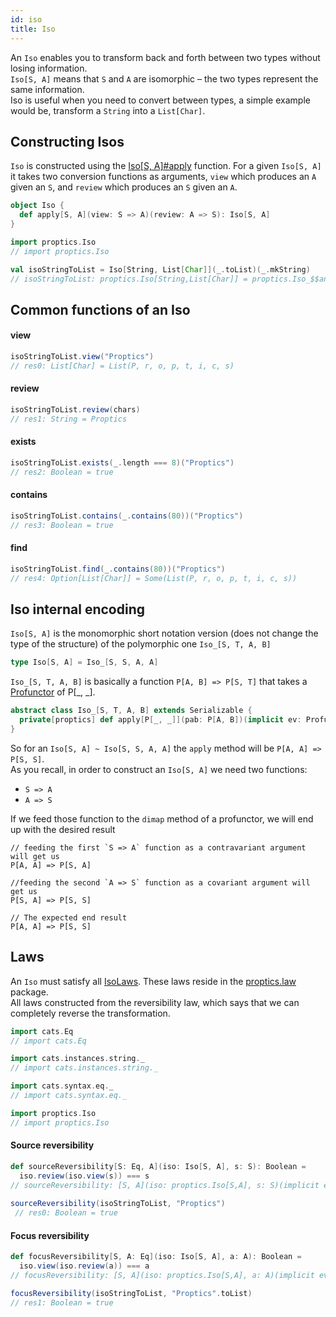 ```yaml
---
id: iso
title: Iso
---
```


An `Iso` enables you to transform back and forth between two types without losing information.<br/>
`Iso[S, A]` means that `S` and `A` are isomorphic – the two types represent the same information.<br/>
Iso is useful when you need to convert between types, a simple example would be, transform a `String` into a `List[Char]`.

## Constructing Isos

`Iso` is constructed using the [Iso[S, A]#apply](/Proptics/api/proptics/Iso$.html) function. For a given `Iso[S, A]` it takes two conversion functions as arguments,
`view` which produces an `A` given an `S`, and `review` which produces an `S` given an `A`.

```scala
object Iso {
  def apply[S, A](view: S => A)(review: A => S): Iso[S, A]
}
```

```scala
import proptics.Iso
// import proptics.Iso

val isoStringToList = Iso[String, List[Char]](_.toList)(_.mkString)
// isoStringToList: proptics.Iso[String,List[Char]] = proptics.Iso_$$anon$16@4b898027  
```

## Common functions of an Iso

#### view
```scala
isoStringToList.view("Proptics") 
// res0: List[Char] = List(P, r, o, p, t, i, c, s)
```

#### review
```scala
isoStringToList.review(chars)
// res1: String = Proptics
```

#### exists
```scala
isoStringToList.exists(_.length === 8)("Proptics")
// res2: Boolean = true
```

#### contains
```scala
isoStringToList.contains(_.contains(80))("Proptics")
// res3: Boolean = true
```

#### find
```scala
isoStringToList.find(_.contains(80))("Proptics")
// res4: Option[List[Char]] = Some(List(P, r, o, p, t, i, c, s))
```

## Iso internal encoding

`Iso[S, A]` is the monomorphic short notation version (does not change the type of the structure) of the polymorphic one `Iso_[S, T, A, B]`

```scala
type Iso[S, A] = Iso_[S, S, A, A]
``` 

`Iso_[S, T, A, B]` is basically a function `P[A, B] => P[S, T]` that takes a [Profunctor](/Proptics/docs/profunctors/profunctor) of P[_, _].

```scala
abstract class Iso_[S, T, A, B] extends Serializable {
  private[proptics] def apply[P[_, _]](pab: P[A, B])(implicit ev: Profunctor[P]): P[S, T]
}
```

So for an `Iso[S, A] ~ Iso[S, S, A, A]` the `apply` method will be `P[A, A] => P[S, S]`. <br/> 
As you recall, in order to construct an `Iso[S, A]` we need two functions:<br/> 
- `S => A`<br/>
- `A => S`<br/>

If we feed those function to the `dimap` method of a profunctor, we will end up with the desired result

```
// feeding the first `S => A` function as a contravariant argument will get us
P[A, A] => P[S, A]

//feeding the second `A => S` function as a covariant argument will get us
P[S, A] => P[S, S]

// The expected end result
P[A, A] => P[S, S] 
```

## Laws

An `Iso` must satisfy all [IsoLaws](/Proptics/api/proptics/law/IsoLaws.html). These laws reside in the [proptics.law](/Proptics/api/proptics/law/index.html) package.<br/>
All laws constructed from the reversibility law, which says that we can completely reverse the transformation.

```scala
import cats.Eq
// import cats.Eq

import cats.instances.string._
// import cats.instances.string._ 

import cats.syntax.eq._
// import cats.syntax.eq._

import proptics.Iso
// import proptics.Iso
```

#### Source reversibility
```scala
def sourceReversibility[S: Eq, A](iso: Iso[S, A], s: S): Boolean = 
  iso.review(iso.view(s)) === s
// sourceReversibility: [S, A](iso: proptics.Iso[S,A], s: S)(implicit evidence$1: cats.Eq[S])Boolean
 
sourceReversibility(isoStringToList, "Proptics")
 // res0: Boolean = true
```

#### Focus reversibility

```scala
def focusReversibility[S, A: Eq](iso: Iso[S, A], a: A): Boolean = 
  iso.view(iso.review(a)) === a
// focusReversibility: [S, A](iso: proptics.Iso[S,A], a: A)(implicit evidence$1: cats.Eq[A])Boolean

focusReversibility(isoStringToList, "Proptics".toList)
// res1: Boolean = true
```